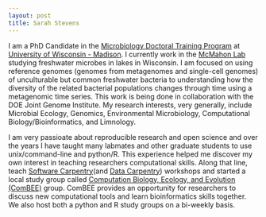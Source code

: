 ```yaml
---
layout: post
title: Sarah Stevens
---
```


I am a PhD Candidate in the [Microbiology Doctoral Training Program](https://microbiology.wisc.edu/) at [University of Wisconsin - Madison](http://www.wisc.edu/).  I currently work in the [McMahon Lab](https://mcmahonlab.wisc.edu/) studying freshwater microbes in lakes in Wisconsin.  I am focused on using reference genomes (genomes from metagenomes and single-cell genomes) of unculturable but common freshwater bacteria to understanding how the diversity of the related bacterial populations changes through time using a metagenomic time series.  This work is being done in collaboration with the DOE Joint Genome Institute.  My research interests, very generally, include Microbial Ecology, Genomics, Environmental Microbiology, Computational Biology/Bioinformatics, and Limnology.

I am very passioate about reproducible research and open science and over the years I have taught many labmates and other graduate students to use unix/command-line and python/R.  This experience helped me discover my own interest in teaching researchers computational skills.  Along that line, teach [Software Carpentry](https://software-carpentry.org/)(and [Data Carpentry](http://www.datacarpentry.org/)) workshops and started a local study group called [Computation Biology, Ecology, and Evolution (ComBEE)](https://sites.google.com/a/wisc.edu/combee/) group.  ComBEE provides an opportunity for researchers to discuss new computational tools and learn bioinformatics skills together.  We also host both a python and R study groups on a bi-weekly basis.
